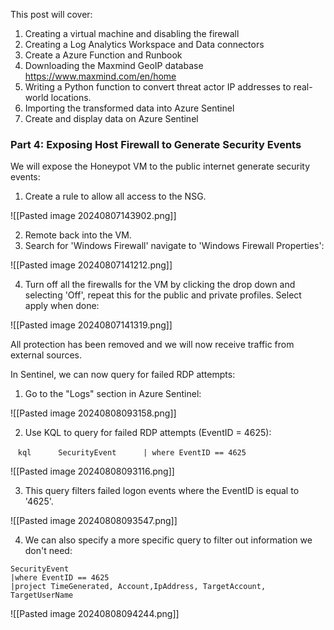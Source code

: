 This post will cover:
1. Creating a virtual machine and disabling the firewall
2. Creating a Log Analytics Workspace and Data connectors
3. Create a Azure Function and Runbook
4. Downloading the Maxmind GeoIP database https://www.maxmind.com/en/home
5. Writing a Python function to convert threat actor IP addresses to real-world locations.
6. Importing the transformed data into Azure Sentinel
7. Create and display data on Azure Sentinel


### Part 4: Exposing Host Firewall to Generate Security Events 
  
We will expose the Honeypot VM to the public internet generate security events:  
  
1. Create a rule to allow all access to the NSG.

![[Pasted image 20240807143902.png]]

2. Remote back into the VM. 
3. Search for 'Windows Firewall' navigate to 'Windows Firewall Properties':
   
![[Pasted image 20240807141212.png]]

4.  Turn off all the firewalls for the VM by clicking the drop down and selecting 'Off', repeat this for the public and private profiles. Select apply when done:

![[Pasted image 20240807141319.png]]

All protection has been removed and we will now receive traffic from external sources.

In Sentinel, we can now query for failed RDP attempts:  
  
1. Go to the "Logs" section in Azure Sentinel:

![[Pasted image 20240808093158.png]]

2. Use KQL to query for failed RDP attempts (EventID = 4625):  

   ```kql  
   SecurityEvent  
   | where EventID == 4625  
   ```  

![[Pasted image 20240808093116.png]]

3. This query filters failed logon events where the EventID is equal to '4625'.  

![[Pasted image 20240808093547.png]]

4. We can also specify a more specific query to filter out information we don't need:

```kql
SecurityEvent
|where EventID == 4625
|project TimeGenerated, Account,IpAddress, TargetAccount, TargetUserName 
```

![[Pasted image 20240808094244.png]]
